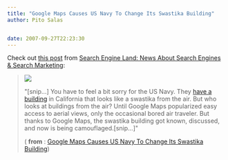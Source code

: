 ```yaml
---
title: "Google Maps Causes US Navy To Change Its Swastika Building"
author: Pito Salas


date: 2007-09-27T22:23:30
---
```




Check out [this
post](<http://feeds.searchengineland.com/~r/searchengineland/~3/162031302/070927-113222.php>)
from [Search Engine Land: News About Search Engines & Search
Marketing](<http://searchengineland.com/>):

>
> [![](https://i0.wp.com/farm1.static.flickr.com/47/143053448_01c0320dcd_m_d.jpg?resize=240%2C165)
> ](<http://www.flickr.com/photos/silvery/143053448/>)
>
> "[snip…] You have to feel a bit sorry for the US Navy. They [have a
> building](<http://maps.google.com/maps?f=q&hl=en&q=Coronado+CA&t=k&ll=32.676138,-117.157763&spn=0.001508,0.002596&om=1>)
> in California that looks like a swastika from the air. But who looks at
> buildings from the air? Until Google Maps popularized easy access to aerial
> views, only the occasional bored air traveler. But thanks to Google Maps,
> the swastika building got known, discussed, and now is being
> camouflaged.[snip…]"
>
> ( **from** : [Google Maps Causes US Navy To Change Its Swastika
> Building](<http://feeds.searchengineland.com/~r/searchengineland/~3/162031302/070927-113222.php>))


